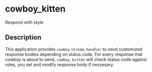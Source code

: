 # cowboy_kitten
Respond with style

## Description
This application provides `cowboy` `stream_handler` to send customized response bodies
depending on status code. For every response that cowboy is about to send, `cowboy_kitten` will
check status code against rules, you set and modify response body if nessesary.
